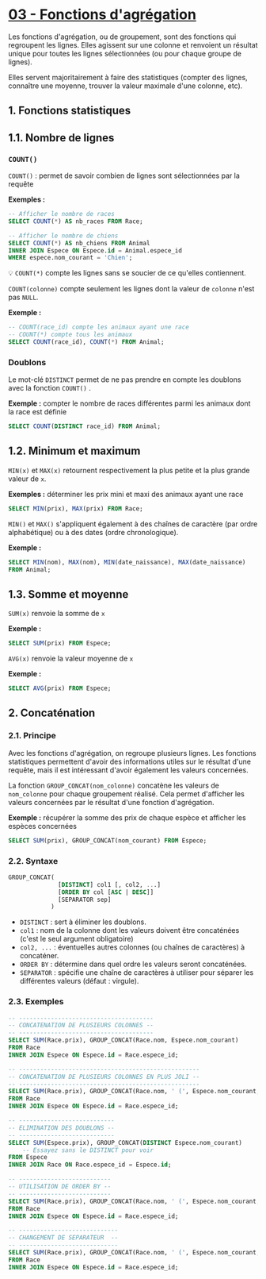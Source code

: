 # [03 - Fonctions d'agrégation](https://openclassrooms.com/fr/courses/1959476-administrez-vos-bases-de-donnees-avec-mysql/1966846-fonctions-dagregation)

Les fonctions d'agrégation, ou de groupement, sont des fonctions qui regroupent les lignes. Elles agissent sur une colonne et renvoient un résultat unique pour toutes les lignes sélectionnées (ou pour chaque groupe de lignes).

Elles servent majoritairement à faire des statistiques (compter des lignes, connaître une moyenne, trouver la valeur maximale d'une colonne, etc).

<!-- Nous verrons ensuite la fonction GROUP_CONCAT()  qui, comme son nom l'indique, est une fonction de groupement qui sert à concaténer des valeurs. -->

## 1. Fonctions statistiques

## 1.1. Nombre de lignes

### `COUNT()`

`COUNT()` : permet de savoir combien de lignes sont sélectionnées par la requête

**Exemples :**

```sql
-- Afficher le nombre de races
SELECT COUNT(*) AS nb_races FROM Race;

-- Afficher le nombre de chiens
SELECT COUNT(*) AS nb_chiens FROM Animal
INNER JOIN Espece ON Espece.id = Animal.espece_id
WHERE espece.nom_courant = 'Chien';
```

:bulb: `COUNT(*)` compte les lignes sans se soucier de ce qu'elles contiennent.

`COUNT(colonne)` compte seulement les lignes dont la valeur de `colonne` n'est pas `NULL`.

**Exemple :**

```sql
-- COUNT(race_id) compte les animaux ayant une race
-- COUNT(*) compte tous les animaux
SELECT COUNT(race_id), COUNT(*) FROM Animal;
```

### Doublons

Le mot-clé `DISTINCT` permet de ne pas prendre en compte les doublons avec la fonction `COUNT()` .

**Exemple :** compter le nombre de races différentes parmi les animaux dont la race est définie

```sql
SELECT COUNT(DISTINCT race_id) FROM Animal;
```

## 1.2. Minimum et maximum

`MIN(x)` et `MAX(x)` retournent respectivement la plus petite et la plus grande valeur de `x`.

**Exemples :** déterminer les prix mini et maxi des animaux ayant une race

```sql
SELECT MIN(prix), MAX(prix) FROM Race;
```

`MIN()` et `MAX()` s'appliquent également à des chaînes de caractère (par ordre alphabétique) ou à des dates (ordre chronologique).

**Exemple :**

```sql
SELECT MIN(nom), MAX(nom), MIN(date_naissance), MAX(date_naissance)
FROM Animal;
```

## 1.3. Somme et moyenne

`SUM(x)` renvoie la somme de `x`

**Exemple :**

```sql
SELECT SUM(prix) FROM Espece;
```

`AVG(x)` renvoie la valeur moyenne de `x`

**Exemple :**

```sql
SELECT AVG(prix) FROM Espece;
```

## 2. Concaténation

### 2.1. Principe

Avec les fonctions d'agrégation, on regroupe plusieurs lignes. Les fonctions statistiques permettent d'avoir des informations utiles sur le résultat d'une requête, mais il est intéressant d'avoir également les valeurs concernées.

La fonction `GROUP_CONCAT(nom_colonne)` concatène les valeurs de `nom_colonne` pour chaque groupement réalisé. Cela permet d'afficher les valeurs concernées par le résultat d'une fonction d'agrégation.

**Exemple :** récupérer la somme des prix de chaque espèce et afficher les espèces concernées

```sql
SELECT SUM(prix), GROUP_CONCAT(nom_courant) FROM Espece;
```

### 2.2. Syntaxe

```sql
GROUP_CONCAT(
              [DISTINCT] col1 [, col2, ...]
              [ORDER BY col [ASC | DESC]]
              [SEPARATOR sep]
            )
```

* `DISTINCT` : sert à éliminer les doublons.
* `col1` : nom de la colonne dont les valeurs doivent être concaténées (c'est le seul argument obligatoire)
* `col2, ...`  : éventuelles autres colonnes (ou chaînes de caractères) à concaténer.
* `ORDER BY` : détermine dans quel ordre les valeurs seront concaténées.
* `SEPARATOR` : spécifie une chaîne de caractères à utiliser pour séparer les différentes valeurs (défaut : virgule).

### 2.3. Exemples

```sql
-- --------------------------------------
-- CONCATENATION DE PLUSIEURS COLONNES --
-- --------------------------------------
SELECT SUM(Race.prix), GROUP_CONCAT(Race.nom, Espece.nom_courant)
FROM Race
INNER JOIN Espece ON Espece.id = Race.espece_id;

-- ---------------------------------------------------
-- CONCATENATION DE PLUSIEURS COLONNES EN PLUS JOLI --
-- ---------------------------------------------------
SELECT SUM(Race.prix), GROUP_CONCAT(Race.nom, ' (', Espece.nom_courant, ')')
FROM Race
INNER JOIN Espece ON Espece.id = Race.espece_id;

-- ---------------------------
-- ELIMINATION DES DOUBLONS --
-- ---------------------------
SELECT SUM(Espece.prix), GROUP_CONCAT(DISTINCT Espece.nom_courant) 
    -- Essayez sans le DISTINCT pour voir
FROM Espece
INNER JOIN Race ON Race.espece_id = Espece.id;

-- --------------------------
-- UTILISATION DE ORDER BY --
-- --------------------------
SELECT SUM(Race.prix), GROUP_CONCAT(Race.nom, ' (', Espece.nom_courant, ')' ORDER BY Race.nom DESC)
FROM Race
INNER JOIN Espece ON Espece.id = Race.espece_id;

-- ----------------------------
-- CHANGEMENT DE SEPARATEUR  --
-- ----------------------------
SELECT SUM(Race.prix), GROUP_CONCAT(Race.nom, ' (', Espece.nom_courant, ')' SEPARATOR ' - ')
FROM Race
INNER JOIN Espece ON Espece.id = Race.espece_id;
```